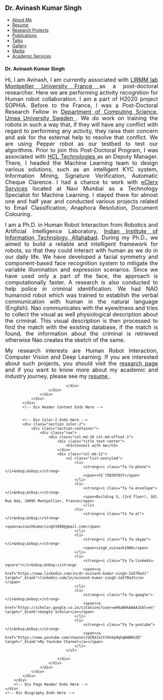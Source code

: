 <!DOCTYPE html>
<html lang="en">
<!-- Insert header here -->
<title>Dr. Avinash Kumar Singh - Homepage</title>
<meta http-equiv="Content-Type" content="text/html; charset=UTF-8">
<meta name="author" content="owwwlab.com">
<meta name="viewport" content="width=device-width, initial-scale=1, maximum-scale=1">

<meta name="description" content="Hi, I am Avinash Kumar Singh, currently I am a Post-Doctoral Research Fellow in Department of Mathematics and Information Technology, Umea University Sweden. We do work on training the robots in such a way that, if they will have any conflict with regard to performing any activity, they raise their concern and ask for the external help to resolve that conflict.  We are using Pepper robot as our testbed to test our algorithms. Prior to join this Post-Doctoral Program, I was associated with HCL Innovation Lab as an Deputy Manager. There, I headed the Machine Learning team to design various solutions, such as an intelligent KYC system, Information Mining, Signature Verification, Automatic Cheque Clarence. I had a chance to work with eClerx Services located at Navi Mumbai as a Technology Specialist for Machine Learning. I stayed there for almost one and half year and conducted various projects related to Email Classification, Anaphora Resolution, Document Colouring. 
I am a Ph.D. in Human Robot Interaction from Robotics and Artificial Intelligence Laboratory, Indian Institute of Information Technology, Allahabad. During my Ph.D., we aimed to build a reliable and intelligent framework for robots, so that they could interact with human as we do in our daily life. We have developed a facial symmetry and component-based face recognition system to mitigate the variable illumination and expression scenarios. Since we have used only a part of the face, the approach is computationally faster. A research is also conducted to help police in criminal identification. We had NAO humanoid robot which was trained to establish the verbal communication with human in the natural language (English). Nao communicates with the eyewitness and tries to collect the visual as well physiological description about the criminal. This visual description is then processed to find the match with the existing database, if the match is found, the information about the criminal is retrieved otherwise Nao creates the sketch of the same. 
My research focus on Human Robot Interaction, Computer Vision and Deep Learning. If you are interested about such projects, you should visit the research page.
" />
<meta name="keywords" content="
Hi, I am Avinash Kumar Singh, currently I am a Post-Doctoral Research Fellow in Department of Mathematics and Information Technology, Umea University Sweden. We do work on training the robots in such a way that, if they will have any conflict with regard to performing any activity, they raise their concern and ask for the external help to resolve that conflict.  We are using Pepper robot as our testbed to test our algorithms. Prior to join this Post-Doctoral Program, I was associated with HCL Innovation Lab as an Deputy Manager. There, I headed the Machine Learning team to design various solutions, such as an intelligent KYC system, Information Mining, Signature Verification, Automatic Cheque Clarence. I had a chance to work with eClerx Services located at Navi Mumbai as a Technology Specialist for Machine Learning. I stayed there for almost one and half year and conducted various projects related to Email Classification, Anaphora Resolution, Document Colouring. 
I am a Ph.D. in Human Robot Interaction from Robotics and Artificial Intelligence Laboratory, Indian Institute of Information Technology, Allahabad. During my Ph.D., we aimed to build a reliable and intelligent framework for robots, so that they could interact with human as we do in our daily life. We have developed a facial symmetry and component-based face recognition system to mitigate the variable illumination and expression scenarios. Since we have used only a part of the face, the approach is computationally faster. A research is also conducted to help police in criminal identification. We had NAO humanoid robot which was trained to establish the verbal communication with human in the natural language (English). Nao communicates with the eyewitness and tries to collect the visual as well physiological description about the criminal. This visual description is then processed to find the match with the existing database, if the match is found, the information about the criminal is retrieved otherwise Nao creates the sketch of the same. 
My research focus on Human Robot Interaction, Computer Vision and Deep Learning. If you are interested about such projects, you should visit the research page.
" />

<link rel="shortcut icon" type="image/gif" href="img/personal/favicon.gif">

<link rel="stylesheet" href="css/bootstrap.css">
<link rel="stylesheet" href="css/font-awesome.min.css">
<link rel="stylesheet" href="css/perfect-scrollbar-0.4.5.min.css">
<link rel="stylesheet" href="css/magnific-popup.css">
<link rel="stylesheet" href="css/style.css">
<link id="theme-style" rel="stylesheet" href="css/styles/default.css">

<script type="text/javascript" src="js/jquery-1.11.3.min.js"></script>
<script type="text/javascript" src="js/TweenMax.min.js"></script>
<script type="text/javascript" src="js/jquery.touchSwipe.min.js"></script>
<script type="text/javascript" src="js/jquery.carouFredSel-6.2.1-packed.js"></script>
<script type="text/javascript" src="js/modernizr.custom.63321.js"></script>
<script type="text/javascript" src="js/jquery.dropdownit.js"></script>
<script type="text/javascript" src="js/ScrollToPlugin.min.js"></script>
<script type="text/javascript" src="js/bootstrap.min.js"></script>
<script type="text/javascript" src="js/jquery.mixitup.min.js"></script>
<script type="text/javascript" src="js/masonry.min.js"></script>
<script type="text/javascript" src="js/perfect-scrollbar-0.4.5.with-mousewheel.min.js"></script>
<script type="text/javascript" src="js/jquery.nicescroll.min.js"></script>
<script type="text/javascript" src="js/magnific-popup.js"></script>
<script type="text/javascript" src="js/custom.js"></script>

</head>
<body>
<!-- /Wrapper Start -->
<div id="wrapper">
    <a href="#sidebar" class="mobilemenu"><i class="fa fa-reorder"></i></a>
    <!-- /Sidebar Start -->
    <div id="sidebar">
        <!-- /Sidebar Wrapper Start -->
        <div id="sidebar-wrapper">
            <!-- /Sidebar Inner Start -->
            <div id="sidebar-inner">
                <!-- /Profile/logo section Start-->
                <div id="profile" class="clearfix">
                    <div class="portrate hidden-xs"></div>
                    <!-- /Title Start -->
                    <div class="title">
                        <h2>Dr. Avinash Kumar Singh</h2>
                        <!-- <h3> </h3> -->
                    </div>
                    <!-- /Title End -->
                </div>
                <!-- /Profile/logo End-->
                <!-- Main navigation Start -->
                <div id="main-nav">
                    <ul id="navigation">
                        <!-- About Me -->
                        <li>
                            <a href="index.md">
                            <i class="fa fa-user"></i>
                            <div class="text">About Me</div>
                            </a>
                        </li>
                        <!-- Resume -->
                        <li>
                            <a href="./resume.php">
                            <i class="fa fa-file-text-o"></i>
                            <div class="text">Resume</div>
                            </a>
                        </li>
                        <!-- Research Projects -->
                        <li>
                            <a href="research.php">
                            <i class="fa fa-book"></i>
                            <div class="text">Research Projects</div>
                            </a>
                        </li>
                        <!-- Publications -->
                        <li>
                            <a href="publication.php">
                            <i class="fa fa-edit"></i>
                            <div class="text">Publications</div>
                            </a>
                        </li>
                        <!-- Talks -->
                        <li>
                            <a href="talk.php">
                            <i class="fa fa-microphone"></i>
                            <div class="text">Talks</div>
                            </a>
                        </li>
                        <!-- Gallery -->
                        <li>
                            <a href="gallery.php">
                            <i class="fa fa-group"></i>
                            <div class="text">Gallery</div>
                            </a>
                        </li>
                        <!-- Media Coverage -->
                        <li>
                            <a href="event.php">
                            <i class="fa fa-clock-o"></i>
                            <div class="text">Media</div>
                            </a>
                        </li>
                        <!-- Academic Services -->
                        <li>
                            <a href="services.php">
                            <i class="fa fa-gears"></i>
                            <div class="text">Academic Services</div>
                            </a>
                        </li>
                        <!-- Poetries -->
                                        <!-- <li>
                            <a href="Poetries.php">
                                <i class="fa fa-pencil"></i>
                                <div class="text">Poetries</div>
                            </a>
                        </li> -->
                        <!-- Downloads -->
                        <!-- <li class="external">
                            <a href="downloads.php">
                                <i class="fa fa-download"></i>
                                <div class="text">Downloads</div>
                            </a>
                        </li> -->
                    </ul>
                </div>
                <!-- Main navigation Ends -->
        </div>
        <!-- /Sidebar Inner End -->
    </div>
    <!-- /Sidebar Wrapper End -->
</div>
<!-- /Sidebar End -->
</div>
<!-- /Wrapper End -->
<!-- header ends here -->
<div id="main">
    <div id="biography" class="page home" data-pos="home">
        <div class="pageheader">
            <!-- Div Header Contents Start -->
            <div class="headercontent">
                <div class="section-container">
                    <div class="row">
                        <div class="col-sm-12 visible-sm"></div>
                            <div class="clearfix visible-sm visible-xs"></div>
                            <div class="col-sm-12 col-md-12">
                                    <h3 class="title">Dr. Avinash Kumar Singh</h3>
                                        <p align="justify"><font size="4">
                                        Hi, I am Avinash, I am currently associated with <a href="https://www.lirmm.fr/">LIRMM lab Montpellier University France </a>as a post-doctoral researcher. 
                                        Here we are performing activity recognition for Human robot collaboration. I am a part of H2020 project SOPHIA.
                                        Before to the France, I was a Post-Doctoral Research Fellow in <a href="https://www.umu.se/en/">Department of Computing Science, Umea University Sweden </a>.
                                        We do work on training the robots in such a way that, if they will have any conflict with regard to performing any activity, they raise their concern and ask
                                         for the external help to resolve that conflict.  We are using Pepper robot as our testbed to test our algorithms. Prior to join this Post-Doctoral Program, 
                                         I was associated with <a href="https://www.hcltech.com/">HCL Technologies </a> as an Deputy Manager. There, I headed the Machine Learning team to design various solutions, such as an intelligent 
                                         KYC system, Information Mining, Signature Verification, Automatic Cheque Clarence. I had a chance to work with <a href="https://eclerx.com/">eClerx Services</a> located at Navi Mumbai as a 
                                         Technology Specialist for Machine Learning. I stayed there for almost one and half year and conducted various projects related to Email Classification, 
                                         Anaphora Resolution, Document Colouring. 
                                        </font></p>
                                        <p align="justify"><font size="4">
                                        I am a Ph.D. in Human Robot Interaction from Robotics and Artificial Intelligence Laboratory, <a href="https://www.iiita.ac.in/">Indian Institute of Information 
                                        Technology, Allahabad</a>. During my Ph.D., we aimed to build a reliable and intelligent framework for robots, so that they could 
                                        interact with human as we do in our daily life. We have developed a facial symmetry and component-based face recognition system 
                                        to mitigate the variable illumination and expression scenarios. Since we have used only a part of the face, the approach is 
                                        computationally faster. A research is also conducted to help police in criminal identification. We had NAO humanoid robot 
                                        which was trained to establish the verbal communication with human in the natural language (English). Nao communicates with 
                                        the eyewitness and tries to collect the visual as well physiological description about the criminal. This visual description 
                                        is then processed to find the match with the existing database, if the match is found, the information about the criminal is 
                                        retrieved otherwise Nao creates the sketch of the same. 
                                        </font></p>
                                        <p align="justify"><font size="4">
                                        My research interests are Human Robot Interaction, Computer Vision and Deep Learning. If you are interested about such projects, you 
                                        should visit the <a href="./research.php" target="_blank">research page</a> and if you want to know more about my academic and industry journey, please see my <a href="./resume.php" target="_blank"> resume </a>.
                                        </font></p>	
                                        
                                </div>
                        </div>
                    </div>
                </div>
            </div>
            <!-- Div Header Content Ends Here -->


            <!-- Div Color-2 Ends Here -->
            <div class="section color-2">
                <div class="section-container">
                    <div class="row">
                        <div class="col-md-10 col-md-offset-1">
                            <div class="title text-center">
                                <h3>Connect with me</h3>
                            </div>
                            <div class="col-md-12">
                                <ul class="list-unstyled">
                                    <li>
                                        <strong><i class="fa fa-phone"></i>&nbsp;&nbsp;</strong>
                                        <span>+33 758387037</span>
                                    </li>
                                    <li>
                                        <strong><i class="fa fa-envelope"></i>&nbsp;&nbsp;</strong>
                                        <span>Building 5, (2rd floor), 161 Rue Ada, 34095 Montpellier, France</span>
                                        </li>
                                    <li>
                                        <strong><i class="fa fa-at"></i>&nbsp;&nbsp;</strong>
                                        <span>avinashkumarsingh1986@gmail.com</span>
                                    </li>
                                    <li>
                                        <strong><i class="fa fa-skype"></i>&nbsp;&nbsp;</strong>
                                        <span>singh_avinash1986</span>
                                    </li>
                                    <li>
                                        <strong><i class="fa fa-linkedin-square"></i>&nbsp;&nbsp;</strong>
                                        <span><a href="https://www.linkedin.com/in/dr-avinash-kumar-singh-2a570a31" target="_blank">linkedin.com/in/avinash-kumar-singh-2a570a31</a></span>
                                    </li>
                                    <li>
                                        <strong><i class="fa fa-google"></i>&nbsp;&nbsp;</strong>
                                        <span><a href="https://scholar.google.co.in/citations?user=eH9aB9kAAAAJ&hl=en" target="_blank">Google Scholar</a></span>
                                    </li>
                                    <li>
                                        <strong><i class="fa fa-youtube"></i>&nbsp;&nbsp;</strong>
                                        <span><a href="https://www.youtube.com/channel/UCRdJsCCYkkSp9qhqW4Wbh2Q" target="_blank">My Youtube Channel</a></span>
                                    </li>
                                </ul>
    
                            </div>
                        </div>
                    </div>
                </div>
            </div>
        </div>
        <!-- Div Page Header Ends Here -->
    </div>
    <!-- Div Biography Ends Here -->
</div>
<!-- Div main ENds Here -->
</body>

</html>

